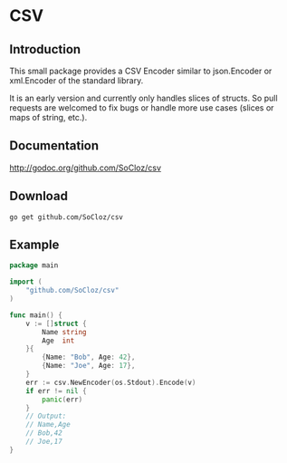 # CSV


## Introduction

This small package provides a CSV Encoder similar to json.Encoder or xml.Encoder
of the standard library.

It is an early version and currently only handles slices of structs. So pull
requests are welcomed to fix bugs or handle more use cases (slices or maps of
string, etc.).


## Documentation

http://godoc.org/github.com/SoCloz/csv


## Download

`go get github.com/SoCloz/csv`


## Example

```go
package main

import (
	"github.com/SoCloz/csv"
)

func main() {
	v := []struct {
		Name string
		Age  int
	}{
		{Name: "Bob", Age: 42},
		{Name: "Joe", Age: 17},
	}
	err := csv.NewEncoder(os.Stdout).Encode(v)
	if err != nil {
		panic(err)
	}
	// Output:
	// Name,Age
	// Bob,42
	// Joe,17
}
```

